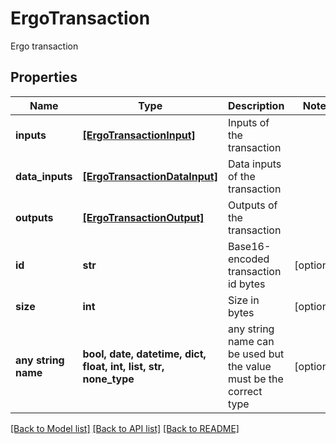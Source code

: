# ErgoTransaction

Ergo transaction

## Properties
Name | Type | Description | Notes
------------ | ------------- | ------------- | -------------
**inputs** | [**[ErgoTransactionInput]**](ErgoTransactionInput.md) | Inputs of the transaction | 
**data_inputs** | [**[ErgoTransactionDataInput]**](ErgoTransactionDataInput.md) | Data inputs of the transaction | 
**outputs** | [**[ErgoTransactionOutput]**](ErgoTransactionOutput.md) | Outputs of the transaction | 
**id** | **str** | Base16-encoded transaction id bytes | [optional] 
**size** | **int** | Size in bytes | [optional] 
**any string name** | **bool, date, datetime, dict, float, int, list, str, none_type** | any string name can be used but the value must be the correct type | [optional]

[[Back to Model list]](../README.md#documentation-for-models) [[Back to API list]](../README.md#documentation-for-api-endpoints) [[Back to README]](../README.md)


